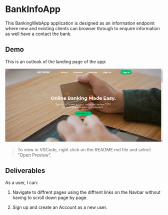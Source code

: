 # BankInfoApp

 This BankingWebApp application is designed as an information endpoint where new and existing clients can browser through to enquire information as well have a contact the bank.

## Demo

This is an outlook of the landing page of the app:

![demo gif](./src/images/Screenshot%20from%202022-10-09%2010-45-28.png)

> To view in VSCode, right click on the README.md file and select "Open Preview".


## Deliverables

As a user, I can:

1. Navigate to diffrent pages using the diffrent links on the Navbar without having to scroll down page by page.
   
2. Sign up and create an Account as a new user.

